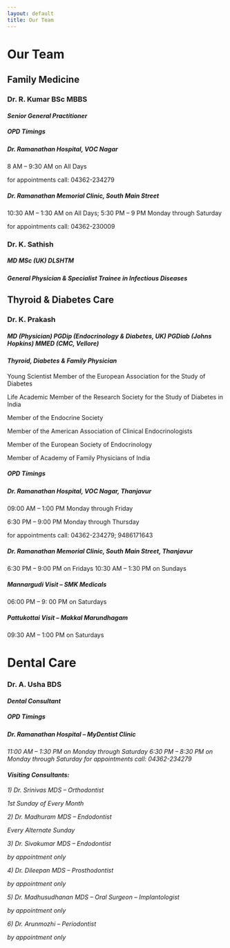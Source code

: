 ```yaml
---
layout: default
title: Our Team
---
```


<h1>Our Team </h1>
<h2>Family Medicine </h2>


<h3><i class="fa fa-user-md fa-1x" aria-hidden="true"></i>  Dr. R. Kumar BSc MBBS </h3>

<h4><i>Senior General Practitioner</i></h4>

<h5>OPD Timings</h5>
<h5>Dr. Ramanathan Hospital, VOC Nagar</h5>

<i class="fa fa-arrow-circle-right" aria-hidden="true"></i> 8 AM – 9:30 AM on All Days

for appointments call: 04362-234279

<h5>Dr. Ramanathan Memorial Clinic, South Main Street</h5>

<i class="fa fa-arrow-circle-right" aria-hidden="true"></i> 10:30 AM – 1:30 AM on All Days;
<i class="fa fa-arrow-circle-right" aria-hidden="true"></i> 5:30 PM – 9 PM Monday through Saturday

for appointments call: 04362-230009

 <h3><i class="fa fa-user-md fa-1x" aria-hidden="true"></i> Dr. K. Sathish </h3>
 <h5>MD MSc (UK)  DLSHTM </h5>

<h4><i>General Physician & Specialist Trainee in Infectious Diseases</i></h4>

## Thyroid & Diabetes Care ##

<i class="fa fa-user-md fa-1x" aria-hidden="true"></i> <h3> Dr. K. Prakash </h3>
<h5>MD (Physician) PGDip (Endocrinology & Diabetes, UK) PGDiab (Johns Hopkins) MMED (CMC, Vellore)</h5>
<h4> <i>Thyroid, Diabetes & Family Physician</i></h4>

<i class="fa fa-chevron-circle-right" aria-hidden="true"></i>Young Scientist Member of the European Association for the Study of Diabetes

<i class="fa fa-chevron-circle-right" aria-hidden="true"></i>Life Academic Member of the Research Society for the Study of Diabetes in India

<i class="fa fa-chevron-circle-right" aria-hidden="true"></i>Member of the Endocrine Society

<i class="fa fa-chevron-circle-right" aria-hidden="true"></i>Member of the American Association of Clinical Endocrinologists

<i class="fa fa-chevron-circle-right" aria-hidden="true"></i>Member of the European Society of Endocrinology

<i class="fa fa-chevron-circle-right" aria-hidden="true"></i>Member of Academy of Family Physicians of India

 

<h5><b> OPD Timings </b><h5>
<h5> Dr. Ramanathan Hospital, VOC Nagar, Thanjavur</h5>

<i class="fa fa-arrow-circle-right" aria-hidden="true"></i> 09:00 AM – 1:00 PM Monday through Friday

<i class="fa fa-arrow-circle-right" aria-hidden="true"></i> 6:30 PM – 9:00 PM Monday through Thursday

for appointments call: 04362-234279; 9486171643

<h5> Dr. Ramanathan Memorial Clinic, South Main Street, Thanjavur </h5>

<i class="fa fa-arrow-circle-right" aria-hidden="true"></i> 6:30 PM – 9:00 PM on Fridays
<i class="fa fa-arrow-circle-right" aria-hidden="true"></i> 10:30 AM – 1:30 PM on Sundays

<h5> Mannargudi Visit – SMK Medicals </h5>

<i class="fa fa-arrow-circle-right" aria-hidden="true"></i> 06:00 PM – 9: 00 PM on Saturdays

<h5> Pattukottai Visit – Makkal Marundhagam </h5>

<i class="fa fa-arrow-circle-right" aria-hidden="true"></i> 09:30 AM – 1:00 PM on Saturdays

# Dental Care #

<i class="fa fa-user-md fa-2x" aria-hidden="true"></i> <h3> Dr. A. Usha BDS  </h3>
<h4><i>Dental Consultant</i></h4>

<h5><B>OPD Timings</B></h5>
<h5>Dr. Ramanathan Hospital – MyDentist Clinic</h5>
<i class="fa fa-arrow-circle-right" aria-hidden="true">11:00 AM – 1:30 PM on Monday through Saturday
<i class="fa fa-arrow-circle-right" aria-hidden="true">6:30 PM – 8:30 PM on Monday through Saturday
for appointments call: 04362-234279

<h4>Visiting Consultants:</h4>

<i class="fa fa-user-md fa-1g" aria-hidden="true"></i> 1) Dr. Srinivas MDS – Orthodontist

1st Sunday of Every Month

<i class="fa fa-user-md fa-1g" aria-hidden="true"></i> 2) Dr. Madhuram MDS – Endodontist

Every Alternate Sunday

<i class="fa fa-user-md fa-1g" aria-hidden="true"></i> 3) Dr. Sivakumar MDS – Endodontist

by appointment only

<i class="fa fa-user-md fa-1g" aria-hidden="true"></i> 4) Dr. Dileepan MDS – Prosthodontist

by appointment only

<i class="fa fa-user-md fa-1g" aria-hidden="true"></i> 5) Dr. Madhusudhanan MDS – Oral Surgeon – Implantologist

by appointment only

<i class="fa fa-user-md fa-1g" aria-hidden="true"></i> 6) Dr. Arunmozhi – Periodontist

by appointment only
